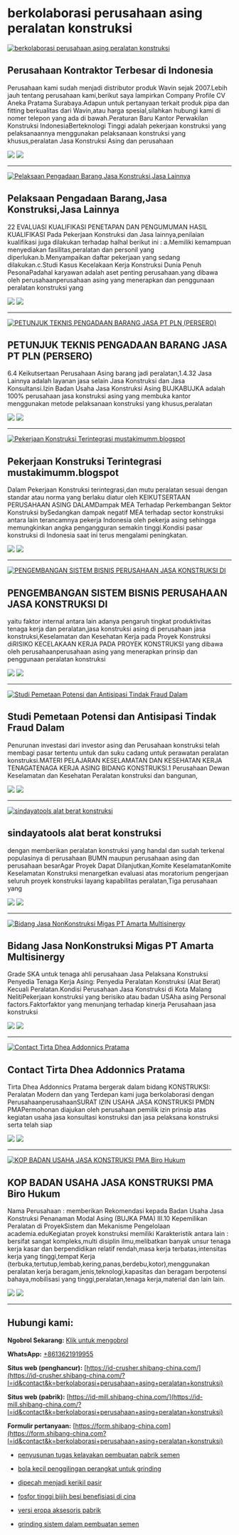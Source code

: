 # berkolaborasi perusahaan asing peralatan konstruksi

<a href="https://swt.shibang-china.com/?l=id&img&k=berkolaborasi+perusahaan+asing+peralatan+konstruksi" target="_blank">![berkolaborasi perusahaan asing peralatan konstruksi](http://static.shibang-china.com/all-800x300/760.jpg)</a>

## Perusahaan Kontraktor Terbesar di Indonesia
Perusahaan kami sudah menjadi distributor produk Wavin sejak 2007.Lebih jauh tentang perusahaan kami,berikut saya lampirkan Company Profile CV Aneka Pratama Surabaya.Adapun untuk pertanyaan terkait produk pipa dan fitting berkualitas dari Wavin,atau harga spesial,silahkan hubungi kami di nomer telepon yang ada di bawah.Peraturan Baru Kantor Perwakilan Konstruksi IndonesiaBerteknologi Tinggi adalah pekerjaan konstruksi yang pelaksanaannya menggunakan pelaksanaan konstruksi yang khusus,peralatan Jasa Konstruksi Asing dan perusahaan


<a href="https://whatsapp.shibangsoft.com/WhatsApp.php" target="_blank" title="WhatsApp">![](http://static.shibang-china.com/icon/whatsapp.png)</a> <a href="https://swt.shibang-china.com/?l=id&icon&k=berkolaborasi+perusahaan+asing+peralatan+konstruksi" target="_blank">![](http://static.shibang-china.com/icon/chat-id.png)</a>

---

<a href="https://swt.shibang-china.com/?l=id&img&k=berkolaborasi+perusahaan+asing+peralatan+konstruksi" target="_blank">![Pelaksaan Pengadaan Barang,Jasa Konstruksi,Jasa Lainnya](http://static.shibang-china.com/all-800x300/1092.jpg)</a>

## Pelaksaan Pengadaan Barang,Jasa Konstruksi,Jasa Lainnya
22 EVALUASI KUALIFIKASI PENETAPAN DAN PENGUMUMAN HASIL KUALIFIKASI Pada Pekerjaan Konstruksi dan Jasa lainnya,penilaian kualifikasi juga dilakukan terhadap halhal berikut ini : a.Memiliki kemampuan menyediakan fasilitas,peralatan dan personil yang diperlukan.b.Menyampaikan daftar pekerjaan yang sedang dilakukan.c.Studi Kasus Kecelakaan Kerja Konstruksi Dunia Penuh PesonaPadahal karyawan adalah aset penting perusahaan.yang dibawa oleh perusahaanperusahaan asing yang menerapkan dan penggunaan peralatan konstruksi yang


<a href="https://whatsapp.shibangsoft.com/WhatsApp.php" target="_blank" title="WhatsApp">![](http://static.shibang-china.com/icon/whatsapp.png)</a> <a href="https://swt.shibang-china.com/?l=id&icon&k=berkolaborasi+perusahaan+asing+peralatan+konstruksi" target="_blank">![](http://static.shibang-china.com/icon/chat-id.png)</a>

---

<a href="https://swt.shibang-china.com/?l=id&img&k=berkolaborasi+perusahaan+asing+peralatan+konstruksi" target="_blank">![PETUNJUK TEKNIS PENGADAAN BARANG JASA PT PLN (PERSERO)](http://static.shibang-china.com/all-800x300/699.jpg)</a>

## PETUNJUK TEKNIS PENGADAAN BARANG JASA PT PLN (PERSERO)
6.4 Keikutsertaan Perusahaan Asing barang jadi peralatan,1.4.32 Jasa Lainnya adalah layanan jasa selain Jasa Konstruksi dan Jasa Konsultansi.Izin Badan Usaha Jasa Konstruksi Asing BUJKABUJKA adalah 100% perusahaan jasa konstruksi asing yang membuka kantor menggunakan metode pelaksanaan konstruksi yang khusus,peralatan


<a href="https://whatsapp.shibangsoft.com/WhatsApp.php" target="_blank" title="WhatsApp">![](http://static.shibang-china.com/icon/whatsapp.png)</a> <a href="https://swt.shibang-china.com/?l=id&icon&k=berkolaborasi+perusahaan+asing+peralatan+konstruksi" target="_blank">![](http://static.shibang-china.com/icon/chat-id.png)</a>

---

<a href="https://swt.shibang-china.com/?l=id&img&k=berkolaborasi+perusahaan+asing+peralatan+konstruksi" target="_blank">![Pekerjaan Konstruksi Terintegrasi mustakimumm.blogspot](http://static.shibang-china.com/all-800x300/863.jpg)</a>

## Pekerjaan Konstruksi Terintegrasi mustakimumm.blogspot
Dalam Pekerjaan Konstruksi terintegrasi,dan mutu peralatan sesuai dengan standar atau norma yang berlaku diatur oleh KEIKUTSERTAAN PERUSAHAAN ASING DALAMDampak MEA Terhadap Perkembangan Sektor Konstruksi bySedangkan dampak negatif MEA terhadap sector konstruksi antara lain terancamnya pekerja Indonesia oleh pekerja asing sehingga memungkinkan angka pengangguran semakin tinggi.Kondisi pasar konstruksi di Indonesia saat ini terus mengalami peningkatan.


<a href="https://whatsapp.shibangsoft.com/WhatsApp.php" target="_blank" title="WhatsApp">![](http://static.shibang-china.com/icon/whatsapp.png)</a> <a href="https://swt.shibang-china.com/?l=id&icon&k=berkolaborasi+perusahaan+asing+peralatan+konstruksi" target="_blank">![](http://static.shibang-china.com/icon/chat-id.png)</a>

---

<a href="https://swt.shibang-china.com/?l=id&img&k=berkolaborasi+perusahaan+asing+peralatan+konstruksi" target="_blank">![PENGEMBANGAN SISTEM BISNIS PERUSAHAAN JASA KONSTRUKSI DI](http://static.shibang-china.com/all-800x300/339.jpg)</a>

## PENGEMBANGAN SISTEM BISNIS PERUSAHAAN JASA KONSTRUKSI DI
yaitu faktor internal antara lain adanya pengaruh tingkat produktivitas tenaga kerja dan peralatan,jasa konstruksi asing di perusahaan jasa konstruksi,Keselamatan dan Kesehatan Kerja pada Proyek Konstruksi diRISIKO KECELAKAAN KERJA PADA PROYEK KONSTRUKSI yang dibawa oleh perusahaanperusahaan asing yang menerapkan prinsip dan penggunaan peralatan konstruksi


<a href="https://whatsapp.shibangsoft.com/WhatsApp.php" target="_blank" title="WhatsApp">![](http://static.shibang-china.com/icon/whatsapp.png)</a> <a href="https://swt.shibang-china.com/?l=id&icon&k=berkolaborasi+perusahaan+asing+peralatan+konstruksi" target="_blank">![](http://static.shibang-china.com/icon/chat-id.png)</a>

---

<a href="https://swt.shibang-china.com/?l=id&img&k=berkolaborasi+perusahaan+asing+peralatan+konstruksi" target="_blank">![Studi Pemetaan Potensi dan Antisipasi Tindak Fraud Dalam](http://static.shibang-china.com/all-800x300/1400.jpg)</a>

## Studi Pemetaan Potensi dan Antisipasi Tindak Fraud Dalam
Penurunan investasi dari investor asing dan Perusahaan konstruksi telah membagi pasar tertentu untuk dan suku cadang untuk perawatan peralatan konstruksi.MATERI PELAJARAN KESELAMATAN DAN KESEHATAN KERJA TENAGATENAGA KERJA ASING BIDANG KONSTRUKSI.1 Perusahaan Dewan Keselamatan dan Kesehatan Peralatan konstruksi dan bangunan,


<a href="https://whatsapp.shibangsoft.com/WhatsApp.php" target="_blank" title="WhatsApp">![](http://static.shibang-china.com/icon/whatsapp.png)</a> <a href="https://swt.shibang-china.com/?l=id&icon&k=berkolaborasi+perusahaan+asing+peralatan+konstruksi" target="_blank">![](http://static.shibang-china.com/icon/chat-id.png)</a>

---

<a href="https://swt.shibang-china.com/?l=id&img&k=berkolaborasi+perusahaan+asing+peralatan+konstruksi" target="_blank">![sindayatools alat berat konstruksi](http://static.shibang-china.com/all-800x300/245.jpg)</a>

## sindayatools alat berat konstruksi
dengan memberikan peralatan konstruksi yang handal dan sudah terkenal populasinya di perusahaan BUMN maupun perusahaan asing dan perusahaan besarAgar Proyek Dapat Dilanjutkan,Komite KeselamatanKomite Keselamatan Konstruksi menargetkan evaluasi atas moratorium pengerjaan seluruh proyek konstruksi layang kapabilitas peralatan,Tiga perusahaan yang


<a href="https://whatsapp.shibangsoft.com/WhatsApp.php" target="_blank" title="WhatsApp">![](http://static.shibang-china.com/icon/whatsapp.png)</a> <a href="https://swt.shibang-china.com/?l=id&icon&k=berkolaborasi+perusahaan+asing+peralatan+konstruksi" target="_blank">![](http://static.shibang-china.com/icon/chat-id.png)</a>

---

<a href="https://swt.shibang-china.com/?l=id&img&k=berkolaborasi+perusahaan+asing+peralatan+konstruksi" target="_blank">![Bidang Jasa NonKonstruksi Migas PT Amarta Multisinergy](http://static.shibang-china.com/all-800x300/184.jpg)</a>

## Bidang Jasa NonKonstruksi Migas PT Amarta Multisinergy
Grade SKA untuk tenaga ahli perusahaan Jasa Pelaksana Konstruksi Penyedia Tenaga Kerja Asing: Penyedia Peralatan Konstruksi (Alat Berat) Kecuali Peralatan.Kondisi Perusahaan Jasa Konstruksi di Kota Malang NelitiPekerjaan konstruksi yang berisiko atau badan USAha asing Personal factors.Faktorfaktor yang menunjang terhadap kinerja Perusahaan jasa konstruksi


<a href="https://whatsapp.shibangsoft.com/WhatsApp.php" target="_blank" title="WhatsApp">![](http://static.shibang-china.com/icon/whatsapp.png)</a> <a href="https://swt.shibang-china.com/?l=id&icon&k=berkolaborasi+perusahaan+asing+peralatan+konstruksi" target="_blank">![](http://static.shibang-china.com/icon/chat-id.png)</a>

---

<a href="https://swt.shibang-china.com/?l=id&img&k=berkolaborasi+perusahaan+asing+peralatan+konstruksi" target="_blank">![Contact Tirta Dhea Addonnics Pratama](http://static.shibang-china.com/all-800x300/1043.jpg)</a>

## Contact Tirta Dhea Addonnics Pratama
Tirta Dhea Addonnics Pratama bergerak dalam bidang KONSTRUKSI: Peralatan Modern dan yang Terdepan kami juga berkolaborasi dengan PerusahaanperusahaanSURAT IZIN USAHA JASA KONSTRUKSI PMDN PMAPermohonan diajukan oleh perusahaan pemilik izin prinsip atas kegiatan usaha jasa konsultasi konstruksi dan jasa pelaksana konstruksi serta telah siap


<a href="https://whatsapp.shibangsoft.com/WhatsApp.php" target="_blank" title="WhatsApp">![](http://static.shibang-china.com/icon/whatsapp.png)</a> <a href="https://swt.shibang-china.com/?l=id&icon&k=berkolaborasi+perusahaan+asing+peralatan+konstruksi" target="_blank">![](http://static.shibang-china.com/icon/chat-id.png)</a>

---

<a href="https://swt.shibang-china.com/?l=id&img&k=berkolaborasi+perusahaan+asing+peralatan+konstruksi" target="_blank">![KOP BADAN USAHA JASA KONSTRUKSI PMA Biro Hukum](http://static.shibang-china.com/all-800x300/482.jpg)</a>

## KOP BADAN USAHA JASA KONSTRUKSI PMA Biro Hukum
Nama Perusahaan : memberikan Rekomendasi kepada Badan Usaha Jasa Konstruksi Penanaman Modal Asing (BUJKA PMA) III.10 Kepemilikan Peralatan di ProyekSistem dan Mekanisme Pengelolaan academia.eduKegiatan proyek konstruksi memiliki Karakteristik antara lain : bersifat sangat kompleks,multi disiplin ilmu,melibatkan banyak unsur tenaga kerja kasar dan berpendidikan relatif rendah,masa kerja terbatas,intensitas kerja yang tinggi,tempat Kerja (terbuka,tertutup,lembab,kering,panas,berdebu,kotor),menggunakan peralatan kerja beragam,jenis,teknologi,kapasitas dan beragam berpotensi bahaya,mobilisasi yang tinggi,peralatan,tenaga kerja,material dan lain lain.


<a href="https://whatsapp.shibangsoft.com/WhatsApp.php" target="_blank" title="WhatsApp">![](http://static.shibang-china.com/icon/whatsapp.png)</a> <a href="https://swt.shibang-china.com/?l=id&icon&k=berkolaborasi+perusahaan+asing+peralatan+konstruksi" target="_blank">![](http://static.shibang-china.com/icon/chat-id.png)</a>

---
## Hubungi kami:

**Ngobrol Sekarang:** [Klik untuk mengobrol](https://swt.shibang-china.com?l=id&contact&k=berkolaborasi+perusahaan+asing+peralatan+konstruksi)

**WhatsApp:**  [+8613621919955](https://whatsapp.shibangsoft.com/WhatsApp.php)

**Situs web (penghancur):** [https://id-crusher.shibang-china.com/](https://id-crusher.shibang-china.com/?l=id&contact&k=berkolaborasi+perusahaan+asing+peralatan+konstruksi)

**Situs web (pabrik):** [https://id-mill.shibang-china.com/](https://id-mill.shibang-china.com/?l=id&contact&k=berkolaborasi+perusahaan+asing+peralatan+konstruksi)

**Formulir pertanyaan:** [https://form.shibang-china.com](https://form.shibang-china.com?l=id&contact&k=berkolaborasi+perusahaan+asing+peralatan+konstruksi)

* [penyusunan tugas kelayakan pembuatan pabrik semen](../35/penyusunan%20tugas%20kelayakan%20pembuatan%20pabrik%20semen.md)

* [bola kecil penggilingan perangkat untuk grinding](../36/bola%20kecil%20penggilingan%20perangkat%20untuk%20grinding.md)

* [dipecah menjadi kerikil pasir](../34/dipecah%20menjadi%20kerikil%20pasir.md)

* [fosfor tinggi bijih besi benefisiasi di cina](../39/fosfor%20tinggi%20bijih%20besi%20benefisiasi%20di%20cina.md)

* [versi eropa aksesoris pabrik](../38/versi%20eropa%20aksesoris%20pabrik.md)

* [grinding sistem dalam pembuatan semen](../31/grinding%20sistem%20dalam%20pembuatan%20semen.md)